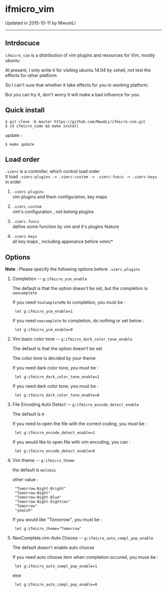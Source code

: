 # ifmicro_vim

Updated in 2015-10-11 by MwumLi

---

## Intrdocuce

`ifmicro_vim` is a distribution of vim plugins and resources for Vim, mostly ubuntu

At present, I only write it for visiting ubuntu 14.04 by xshell, not test the effects for other platform  

So I can't sure that whether it take effects for you in working platform.

But you can try it, don't worry it will  make a bad influence for you.

## Quick install

    $ git clone -b master https://github.com/MwumLi/ifmicro-vim.git
    $ cd ifmicro_code && make install 

update :  

    $ make update
    
## Load order

`.vimrc` is a controller, which control load order  
It load `.vimrc-plugins -> .vimrc-custom -> .vimrc-funcs -> .vimrc-keys` in order

1. `.vimrc.plugins`  
vim plugins and them configuration, key maps  

2. `.vimrc.custom`  
vim's configuration , not belong plugins  

3. `.vimrc.funcs`  
define some  function by vim and it's plugins feature

4. `.vimrc.keys`  
all key maps , including apperance before vimrc*

## Options

**Note** : Please specify the following options before `.vimrc.plugins`  

1. Completion -- `g:ifmicro_ycm_enable`  

   The default is that the option doesn't be set, but the completion is `neocomplete`  

   If you need `YouCompleteMe` to completion, you must be :  

        let g:ifmicro_ycm_enable=1

   If you need `neocomplete` to completion, do nothing or set below :  

        let g:ifmicro_ycm_enable=0


2. Vim basic color tone -- `g:ifmicro_dark_color_tone_enable`  

   The default is that the option doesn't be set   

   The color tone is decided by your theme  

   If you need dark color tone, you must be :  

        let g:ifmicro_dark_color_tone_enable=1

   If you need dark color tone, you must be :  

        let g:ifmicro_dark_color_tone_enable=0

3. File Encoding Auto Detect -- `g:ifmicro_encode_detect_enable`  

   The default is `0`  

   If you need to open the file with the correct coding, you must be :  

        let g:ifmicro_encode_detect_enable=1

    If you would like to open file with vim encoding, you can :  

        let g:ifmicro_encode_detect_enable=0

4. Vim theme -- `g:ifmicro_theme`

   the default is `molokai`  

   other value :  

        "Tomorrow-Night-Bright"  
        "Tomorrow-Night"
        "Tomorrow-Night-Blue"
        "Tomorrow-Night-Eighties"
        "Tomorrow"
        "yowish"

   If you would like "Tomorrow", you must be :  

        let g:ifmicro_theme="Tomorrow"

5. NeoComplete.vim-Auto Choose -- `g:ifmicro_auto_compl_pop_enable`  

   The default doesn't enable auto choose   

   If you need auto choose item when completion occured, you muse be :  

        let g:ifmicro_auto_compl_pop_enable=1

   else   

        let g:ifmicro_auto_compl_pop_enable=0

